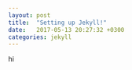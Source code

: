 ```yaml
---
layout: post
title:  "Setting up Jekyll!"
date:   2017-05-13 20:27:32 +0300
categories: jekyll
---
```


hi
